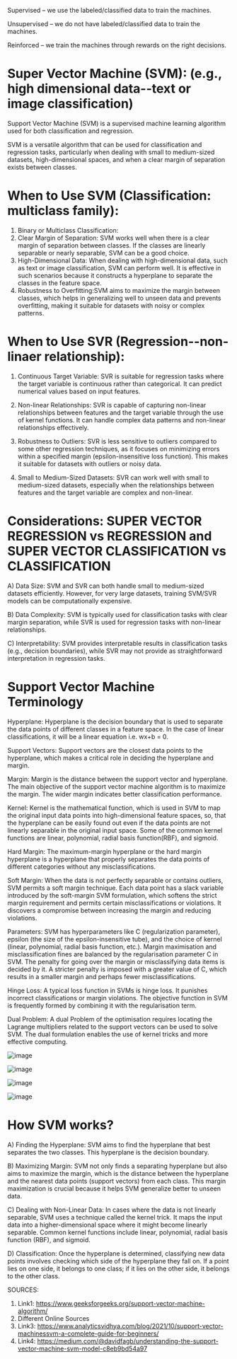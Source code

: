 Supervised –  we use the labeled/classified data to train the machines.

Unsupervised – we do not have labeled/classified data to train the machines.

Reinforced –  we train the machines through rewards on the right decisions.

# Super Vector Machine  (SVM): (e.g., high dimensional data--text or image classification)
Support Vector Machine (SVM) is a supervised machine learning algorithm used for both classification and regression.

SVM is a versatile algorithm that can be used for classification and regression tasks, particularly when dealing with small to medium-sized datasets, high-dimensional spaces, 
and when a clear margin of separation exists between classes.

# When to Use SVM (Classification: multiclass family):
1) Binary or Multiclass Classification:
2) Clear Margin of Separation: SVM works well when there is a clear margin of separation between classes. If the classes are linearly separable or nearly separable, SVM can be a good choice.
3) High-Dimensional Data: When dealing with high-dimensional data, such as text or image classification, SVM can perform well. It is effective in such scenarios because it constructs a hyperplane
   to separate the classes in the feature space.
4) Robustness to Overfitting:SVM aims to maximize the margin between classes, which helps in generalizing well to unseen data and prevents overfitting, making it suitable for datasets with noisy or complex patterns.

# When to Use SVR (Regression--non-linaer relationship):

1) Continuous Target Variable: SVR is suitable for regression tasks where the target variable is continuous rather than categorical. It can predict numerical values based on input features.

2) Non-linear Relationships: SVR is capable of capturing non-linear relationships between features and the target variable through the use of kernel functions.
   It can handle complex data patterns and non-linear relationships effectively.

3) Robustness to Outliers: SVR is less sensitive to outliers compared to some other regression techniques, as it focuses on minimizing errors within a specified margin (epsilon-insensitive loss function).
   This makes it suitable for datasets with outliers or noisy data.

4) Small to Medium-Sized Datasets: SVR can work well with small to medium-sized datasets, especially when the relationships between features and the target variable are complex and non-linear.

# Considerations: SUPER VECTOR REGRESSION vs REGRESSION and SUPER VECTOR  CLASSIFICATION vs CLASSIFICATION

A) Data Size: SVM and SVR can both handle small to medium-sized datasets efficiently. However, for very large datasets, training SVM/SVR models can be computationally expensive.

B) Data Complexity: SVM is typically used for classification tasks with clear margin separation, while SVR is used for regression tasks with non-linear relationships.

C) Interpretability: SVM provides interpretable results in classification tasks (e.g., decision boundaries), while SVR may not provide as straightforward interpretation in regression tasks.



# Support Vector Machine Terminology

Hyperplane: Hyperplane is the decision boundary that is used to separate the data points of different classes in a feature space.
In the case of linear classifications, it will be a linear equation i.e. wx+b = 0.

Support Vectors: Support vectors are the closest data points to the hyperplane, which makes a critical role in deciding the hyperplane and margin. 

Margin: Margin is the distance between the support vector and hyperplane. The main objective of the support vector machine algorithm is to maximize the margin. 
The wider margin indicates better classification performance.

Kernel: Kernel is the mathematical function, which is used in SVM to map the original input data points into high-dimensional feature spaces, so, that the hyperplane can be easily found out
even if the data points are not linearly separable in the original input space. Some of the common kernel functions are linear, polynomial, radial basis function(RBF), and sigmoid.

Hard Margin: The maximum-margin hyperplane or the hard margin hyperplane is a hyperplane that properly separates the data points of different categories without any misclassifications.

Soft Margin: When the data is not perfectly separable or contains outliers, SVM permits a soft margin technique.
Each data point has a slack variable introduced by the soft-margin SVM formulation, which softens the strict margin requirement and permits certain misclassifications or violations. 
It discovers a compromise between increasing the margin and reducing violations.

Parameters: SVM has hyperparameters like C (regularization parameter), epsilon (the size of the epsilon-insensitive tube), and the choice of kernel (linear, polynomial, radial basis function, etc.). 
Margin maximisation and misclassification fines are balanced by the regularisation parameter C in SVM. The penalty for going over the margin or misclassifying data items is decided by it.
A stricter penalty is imposed with a greater value of C, which results in a smaller margin and perhaps fewer misclassifications.

Hinge Loss: A typical loss function in SVMs is hinge loss. It punishes incorrect classifications or margin violations. 
The objective function in SVM is frequently formed by combining it with the regularisation term.

Dual Problem: A dual Problem of the optimisation  requires locating the Lagrange multipliers related to the support vectors can be used to solve SVM. 
The dual formulation enables the use of kernel tricks and more effective computing.





![image](https://github.com/Tiwari666/Super-Vector-Machine-SVM-/assets/153152895/289315d7-add6-4187-8bc6-904cb441b0fa)


![image](https://github.com/Tiwari666/Super-Vector-Machine-SVM-/assets/153152895/a36d6a5d-cb69-4cbb-9c87-f71e32162026)


![image](https://github.com/Tiwari666/Super-Vector-Machine-SVM-/assets/153152895/1980f8e7-3796-473f-bb5c-7c154c5557da)

![image](https://github.com/Tiwari666/Super-Vector-Machine-SVM-/assets/153152895/a70ba277-270c-40c7-93fc-cfede7d66a60)

# How SVM works?
A) Finding the Hyperplane: SVM aims to find the hyperplane that best separates the two classes. This hyperplane is the decision boundary.

B) Maximizing Margin: SVM not only finds a separating hyperplane but also aims to maximize the margin, which is the distance between the hyperplane and the nearest data points (support vectors) from each class. This margin maximization is crucial because it helps SVM generalize better to unseen data.

C) Dealing with Non-Linear Data: In cases where the data is not linearly separable, SVM uses a technique called the kernel trick. It maps the input data into a higher-dimensional space where it might become linearly separable. Common kernel functions include linear, polynomial, radial basis function (RBF), and sigmoid.

D) Classification: Once the hyperplane is determined, classifying new data points involves checking which side of the hyperplane they fall on. If a point lies on one side, it belongs to one class; if it lies on the other side, it belongs to the other class.


SOURCES:
1. Link1: https://www.geeksforgeeks.org/support-vector-machine-algorithm/
2. Different Online Sources
3. Link3: https://www.analyticsvidhya.com/blog/2021/10/support-vector-machinessvm-a-complete-guide-for-beginners/
4. Link4: https://medium.com/@davidfagb/understanding-the-support-vector-machine-svm-model-c8eb9bd54a97
   
